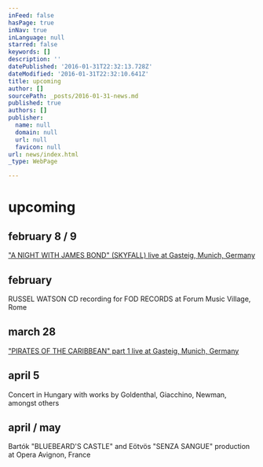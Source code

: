 ```yaml
---
inFeed: false
hasPage: true
inNav: true
inLanguage: null
starred: false
keywords: []
description: ''
datePublished: '2016-01-31T22:32:13.728Z'
dateModified: '2016-01-31T22:32:10.641Z'
title: upcoming
author: []
sourcePath: _posts/2016-01-31-news.md
published: true
authors: []
publisher:
  name: null
  domain: null
  url: null
  favicon: null
url: news/index.html
_type: WebPage

---
```

# upcoming

## february 8 / 9

["A NIGHT WITH JAMES BOND" (SKYFALL) live at Gasteig, Munich, Germany][0]

## february

RUSSEL WATSON CD recording for FOD RECORDS at Forum Music Village, Rome

## march 28

["PIRATES OF THE CARIBBEAN" part 1 live at Gasteig, Munich, Germany][1]

## april 5[][1]

Concert in Hungary with works by Goldenthal, Giacchino, Newman, amongst others[][1]

## april / may

Bartók "BLUEBEARD'S CASTLE" and Eötvös "SENZA SANGUE" production at Opera Avignon, France

[][1]

[0]: http://www.muenchenevent.de/veranstaltungen/Eine_Nacht_mit_James_Bond-3431.html#__utma=239463644.2018674490.1454261112.1454261112.1454261112.1&__utmb=239463644.9.8.1454261353037&__utmc=239463644&__utmx=-&__utmz=239463644.1454261112.1.1.utmcsr=google|utmccn=%28organic%29|utmcmd=organic|utmctr=%28not%20provided%29&__utmv=-&__utmk=68615506
[1]: http://www.muenchenevent.de/veranstaltungen/Fluch_der_Karibik-3446.html
